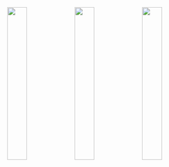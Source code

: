 <img src= "https://imgur.com/58Ej86u.png" width=30% />
<img src= "https://imgur.com/8HK2ihw.png" width=30% />
<img src= "https://i.imgur.com/pKbSYyO.png" width=30% />
